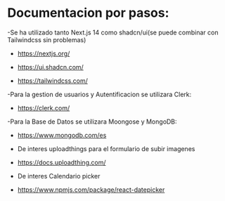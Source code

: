 # Documentacion por pasos:

-Se ha utilizado tanto Next.js 14 como shadcn/ui(se puede combinar con Tailwindcss sin problemas)

- https://nextjs.org/

- https://ui.shadcn.com/

- https://tailwindcss.com/

-Para la gestion de usuarios y Autentificacion se utilizara Clerk:

- https://clerk.com/

-Para la Base de Datos se utilizara Moongose y MongoDB:

- https://www.mongodb.com/es

* De interes uploadthings para el formulario de subir imagenes

- https://docs.uploadthing.com/

* De interes Calendario picker

- https://www.npmjs.com/package/react-datepicker
